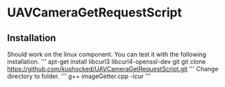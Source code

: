 # UAVCameraGetRequestScript
  ## Installation
  Should work on the linux component. You can test it with the following installation.
  '''
  apt-get install libcurl3 libcurl4-openssl-dev git
  git clone https://github.com/kushocked/UAVCameraGetRequestScript.git
  '''
  Change directory to folder.
  '''
  g++ imageGetter.cpp -lcur
  '''
